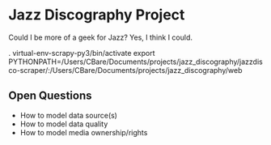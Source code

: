 Jazz Discography Project
========================

Could I be more of a geek for Jazz? Yes, I think I could.




. virtual-env-scrapy-py3/bin/activate
export PYTHONPATH=/Users/CBare/Documents/projects/jazz_discography/jazzdisco-scraper/:/Users/CBare/Documents/projects/jazz_discography/web



## Open Questions
* How to model data source(s)
* How to model data quality
* How to model media ownership/rights
